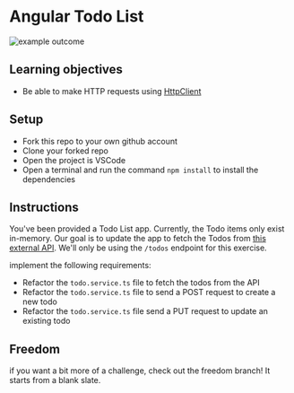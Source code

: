 # Angular Todo List

![example outcome](./images/todo-list-exemplar.png)

## Learning objectives

- Be able to make HTTP requests using [HttpClient](https://angular.io/api/common/http/HttpClient)

## Setup

- Fork this repo to your own github account
- Clone your forked repo
- Open the project is VSCode
- Open a terminal and run the command `npm install` to install the dependencies

## Instructions

You've been provided a Todo List app. Currently, the Todo items only exist in-memory. Our goal is to update the app to fetch the Todos from [this external API](https://jsonplaceholder.typicode.com/). We'll only be using the `/todos` endpoint for this exercise.

implement the following requirements:

- Refactor the `todo.service.ts` file to fetch the todos from the API
- Refactor the `todo.service.ts` file to send a POST request to create a new todo
- Refactor the `todo.service.ts` file send a PUT request to update an existing todo

## Freedom

if you want a bit more of a challenge, check out the freedom branch! It starts from a blank slate.
